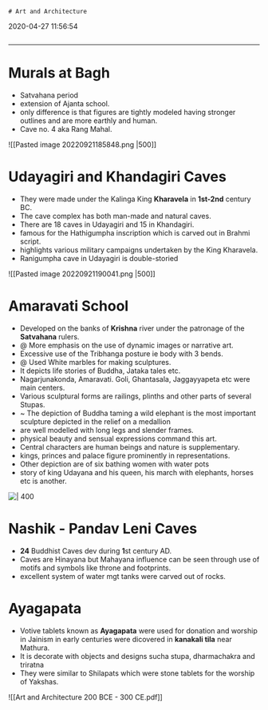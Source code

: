 	# Art and Architecture

2020-04-27 11:56:54

```toc
```

---

# Murals at Bagh

- Satvahana period
- extension of Ajanta school.
- only difference is that figures are tightly modeled having stronger outlines and are more earthly and human.
- Cave no. 4 aka Rang Mahal.

![[Pasted image 20220921185848.png |500]]

# Udayagiri and Khandagiri Caves

- They were made under the Kalinga King **Kharavela** in **1st-2nd** century BC.
- The cave complex has both man-made and natural caves.
- There are 18 caves in Udayagiri and 15 in Khandagiri.
- famous for the Hathigumpha inscription which is carved out in Brahmi script.
- highlights various military campaigns undertaken by the King Kharavela.
- Ranigumpha cave in Udayagiri is double-storied

![[Pasted image 20220921190041.png |500]]

# Amaravati School

- Developed on the banks of **Krishna** river under the patronage of the **Satvahana** rulers.
- @ More emphasis on the use of dynamic images or narrative art.
- Excessive use of the Tribhanga posture ie body with 3 bends.
- @ Used White marbles for making sculptures.
- It depicts life stories of Buddha, Jataka tales etc.
- Nagarjunakonda, Amaravati. Goli, Ghantasala, Jaggayyapeta etc were main centers.
- Various sculptural forms are railings, plinths and other parts of several Stupas.
- ~ The depiction of Buddha taming a wild elephant is the most important sculpture depicted in the relief on a medallion
- are well modelled with long legs and slender frames.
- physical beauty and sensual expressions command this art.
- Central characters are human beings and nature is supplementary.
- kings, princes and palace figure prominently in representations.
- Other depiction are of six bathing women with water pots
- story of king Udayana and his queen, his march with elephants, horses etc is another.

![ | 400](Art-and-Architecture-image1-23440145.jpg)

# Nashik - Pandav Leni Caves

- **24** Buddhist Caves dev during **1**st century AD.
- Caves are Hinayana but Mahayana influence can be seen through use of motifs and symbols like throne and footprints.
- excellent system of water mgt tanks were carved out of rocks.

# Ayagapata

- Votive tablets known as **Ayagapata** were used for donation and worship in Jainism in early centuries were dicovered in **kanakali tila** near Mathura.
- It is decorate with objects and designs sucha stupa, dharmachakra and triratna
- They were similar to Shilapats which were stone tablets for the worship of Yakshas.

![[Art and Architecture 200 BCE - 300 CE.pdf]]
